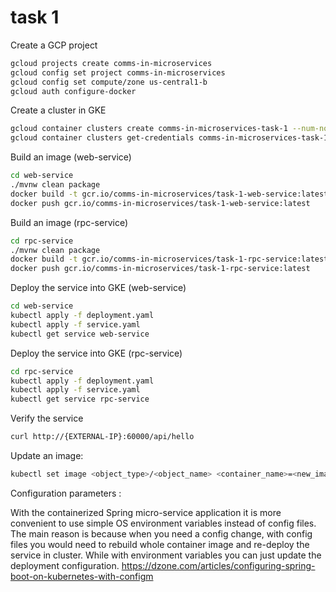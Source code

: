 # task 1

Create a GCP project

```sh
gcloud projects create comms-in-microservices
gcloud config set project comms-in-microservices
gcloud config set compute/zone us-central1-b
gcloud auth configure-docker
```

Create a cluster in GKE

```sh
gcloud container clusters create comms-in-microservices-task-1 --num-nodes=3 "n1-standard-1" --disk-type="pd-standard" --disk-size="10GB"
gcloud container clusters get-credentials comms-in-microservices-task-1
```

Build an image (web-service)

```sh
cd web-service
./mvnw clean package
docker build -t gcr.io/comms-in-microservices/task-1-web-service:latest .
docker push gcr.io/comms-in-microservices/task-1-web-service:latest
```

Build an image (rpc-service)

```sh
cd rpc-service
./mvnw clean package
docker build -t gcr.io/comms-in-microservices/task-1-rpc-service:latest .
docker push gcr.io/comms-in-microservices/task-1-rpc-service:latest
```

Deploy the service into GKE (web-service)

```sh
cd web-service
kubectl apply -f deployment.yaml
kubectl apply -f service.yaml
kubectl get service web-service
```

Deploy the service into GKE (rpc-service)

```sh
cd rpc-service
kubectl apply -f deployment.yaml
kubectl apply -f service.yaml
kubectl get service rpc-service
```

Verify the service

```sh
curl http://{EXTERNAL-IP}:60000/api/hello
```

Update an image:

```sh
kubectl set image <object_type>/<object_name> <container_name>=<new_image_to_use>
```

Configuration parameters :

With the containerized Spring micro-service application it is more convenient to use simple OS environment variables instead of config files.
The main reason is because when you need a config change, with config files you would need to rebuild whole container image and re-deploy the service in cluster.
While with environment variables you can just update the deployment configuration.
https://dzone.com/articles/configuring-spring-boot-on-kubernetes-with-configm
